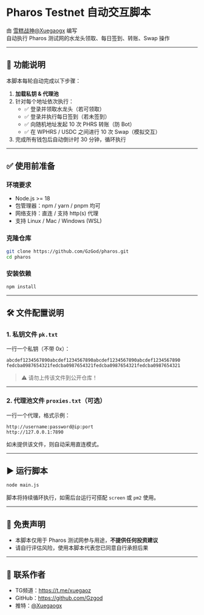 
# Pharos Testnet 自动交互脚本

由 [雪糕战神@Xuegaogx](https://twitter.com/Xuegaogx) 编写  
自动执行 Pharos 测试网的水龙头领取、每日签到、转账、Swap 操作

---

## 🧾 功能说明

本脚本每轮自动完成以下步骤：

1. **加载私钥 & 代理池**
2. 针对每个地址依次执行：
   - ✅ 登录并领取水龙头（若可领取）
   - ✅ 登录并执行每日签到（若未签到）
   - ✅ 向随机地址发起 10 次 PHRS 转账（防 Bot）
   - ✅ 在 WPHRS / USDC 之间进行 10 次 Swap（模拟交互）
3. 完成所有钱包后自动倒计时 30 分钟，循环执行

---

## ✅ 使用前准备

### 环境要求

- Node.js >= 18
- 包管理器：npm / yarn / pnpm 均可
- 网络支持：直连 / 支持 http(s) 代理
- 支持 Linux / Mac / Windows (WSL)

### 克隆仓库

```bash
git clone https://github.com/GzGod/pharos.git
cd pharos
```

### 安装依赖

```bash
npm install
```

---

## 🛠 文件配置说明

### 1. 私钥文件 `pk.txt`

一行一个私钥（不带 0x）：

```
abcdef1234567890abcdef1234567890abcdef1234567890abcdef1234567890
fedcba0987654321fedcba0987654321fedcba0987654321fedcba0987654321
```

> ⚠️ 请勿上传该文件到公开仓库！

---

### 2. 代理池文件 `proxies.txt`（可选）

一行一个代理，格式示例：

```
http://username:password@ip:port
http://127.0.0.1:7890
```

如未提供该文件，则自动采用直连模式。

---

## ▶️ 运行脚本

```bash
node main.js
```

脚本将持续循环执行，如需后台运行可搭配 `screen` 或 `pm2` 使用。

---

## 📄 免责声明

- 本脚本仅用于 Pharos 测试网参与用途，**不提供任何投资建议**
- 请自行评估风险，使用本脚本代表您已同意自行承担后果

---

## 🙋 联系作者

- TG频道：https://t.me/xuegaoz
- GitHub：https://github.com/Gzgod
- 推特：[@Xuegaogx](https://twitter.com/Xuegaogx)
